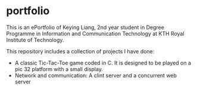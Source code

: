 # portfolio
This is an ePortfolio of Keying Liang, 2nd year student in Degree Programme in Information and Communication Technology at KTH Royal Institute of Technology.

This repository includes a collection of projects I have done:

- A classic Tic-Tac-Toe game coded in C. It is designed to be played on a pic 32 platform with a small display.
- Network and communication: A clint server and a concurrent web server
